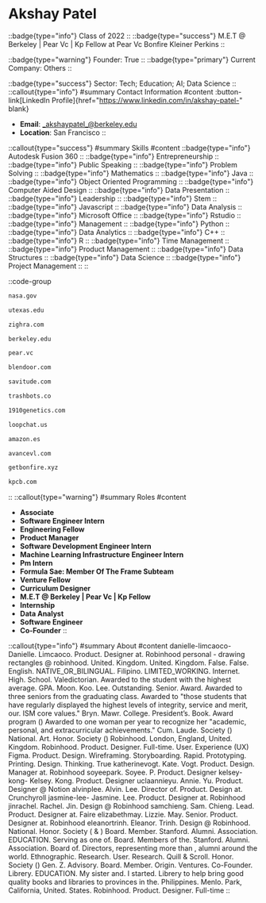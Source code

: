 # Akshay Patel
::badge{type="info"}
Class of 2022
::
::badge{type="success"}
M.E.T @ Berkeley | Pear Vc | Kp Fellow at Pear Vc Bonfire Kleiner Perkins
::

::badge{type="warning"}
Founder: True
::
::badge{type="primary"}
Current Company: Others
::

::badge{type="success"}
Sector: Tech; Education; AI; Data Science
::
::callout{type="info"}
#summary
Contact Information
#content
:button-link[LinkedIn Profile]{href="https://www.linkedin.com/in/akshay-patel-" blank}
- **Email**: _akshaypatel_@berkeley.edu
- **Location**: San Francisco
::

::callout{type="success"}
#summary
Skills
#content
::badge{type="info"}
Autodesk Fusion 360
::
::badge{type="info"}
Entrepreneurship
::
::badge{type="info"}
Public Speaking
::
::badge{type="info"}
Problem Solving
::
::badge{type="info"}
Mathematics
::
::badge{type="info"}
Java
::
::badge{type="info"}
Object Oriented Programming
::
::badge{type="info"}
Computer Aided Design
::
::badge{type="info"}
Data Presentation
::
::badge{type="info"}
Leadership
::
::badge{type="info"}
Stem
::
::badge{type="info"}
Javascript
::
::badge{type="info"}
Data Analysis
::
::badge{type="info"}
Microsoft Office
::
::badge{type="info"}
Rstudio
::
::badge{type="info"}
Management
::
::badge{type="info"}
Python
::
::badge{type="info"}
Data Analytics
::
::badge{type="info"}
C++
::
::badge{type="info"}
R
::
::badge{type="info"}
Time Management
::
::badge{type="info"}
Product Management
::
::badge{type="info"}
Data Structures
::
::badge{type="info"}
Data Science
::
::badge{type="info"}
Project Management
::
::

::code-group
```bash [NASA - National Aeronautics and Space Administration]
nasa.gov
```
```bash [The University of Texas at Austin]
utexas.edu
```
```bash [Zighra]
zighra.com
```
```bash [UC Berkeley]
berkeley.edu
```
```bash [Pear VC]
pear.vc
```
```bash [Blendoor]
blendoor.com
```
```bash [Savitude]
savitude.com
```
```bash [Trashbots]
trashbots.co
```
```bash [1910 Genetics]
1910genetics.com
```
```bash [LoopChat]
loopchat.us
```
```bash [Amazon.com]
amazon.es
```
```bash [Avance Venture Lab]
avancevl.com
```
```bash [Getbonfire]
getbonfire.xyz
```
```bash [Kleiner Perkins Caufield & Byers]
kpcb.com
```
::
::callout{type="warning"}
#summary
Roles
#content
- **Associate**
- **Software Engineer Intern**
- **Engineering Fellow**
- **Product Manager**
- **Software Development Engineer Intern**
- **Machine Learning Infrastructure Engineer Intern**
- **Pm Intern**
- **Formula Sae: Member Of The Frame Subteam**
- **Venture Fellow**
- **Curriculum Designer**
- **M.E.T @ Berkeley | Pear Vc | Kp Fellow**
- **Internship**
- **Data Analyst**
- **Software Engineer**
- **Co-Founder**
::

::callout{type="info"}
#summary
About
#content
danielle-limcaoco- Danielle. Limcaoco. Product. Designer at. Robinhood personal - drawing rectangles @ robinhood. United. Kingdom. United. Kingdom. False. False. English. NATIVE_OR_BILINGUAL. Filipino. LIMITED_WORKING. Internet. High. School. Valedictorian. Awarded to the student with the highest average. GPA. Moon. Koo. Lee. Outstanding. Senior. Award. Awarded to three seniors from the graduating class. Awarded to "those students that have regularly displayed the highest levels of integrity, service and merit, our. ISM core values." Bryn. Mawr. College. President’s. Book. Award program () Awarded to one woman per year to recognize her "academic, personal, and extracurricular achievements." Cum. Laude. Society () National. Art. Honor. Society () Robinhood. London, England, United. Kingdom. Robinhood. Product. Designer. Full-time. User. Experience (UX) Figma. Product. Design. Wireframing. Storyboarding. Rapid. Prototyping. Printing. Design. Thinking. True katherinevogt. Kate. Vogt. Product. Design. Manager at. Robinhood soyeepark. Soyee. P. Product. Designer kelsey-kong- Kelsey. Kong. Product. Designer uclaannieyu. Annie. Yu. Product. Designer @ Notion alvinplee. Alvin. Lee. Director of. Product. Design at. Crunchyroll jasmine-lee- Jasmine. Lee. Product. Designer at. Robinhood jinrachel. Rachel. Jin. Design @ Robinhood samchieng. Sam. Chieng. Lead. Product. Designer at. Faire elizabethmay. Lizzie. May. Senior. Product. Designer at. Robinhood eleanortrinh. Eleanor. Trinh. Design @ Robinhood. National. Honor. Society ( & ) Board. Member. Stanford. Alumni. Association. EDUCATION. Serving as one of. Board. Members of the. Stanford. Alumni. Association. Board of. Directors, representing more than , alumni around the world. Ethnographic. Research. User. Research. Quill & Scroll. Honor. Society () Gen. Z. Advisory. Board. Member. Origin. Ventures. Co-Founder. Librery. EDUCATION. My sister and. I started. Librery to help bring good quality books and libraries to provinces in the. Philippines. Menlo. Park, California, United. States. Robinhood. Product. Designer. Full-time
::
